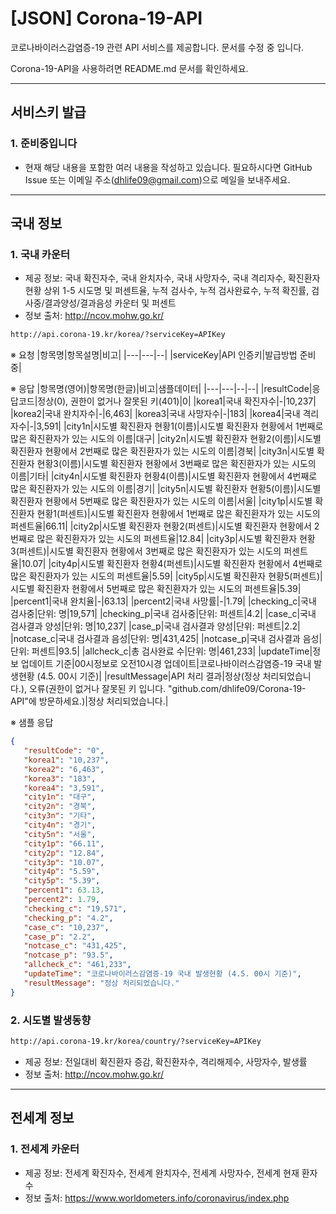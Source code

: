 


# [JSON] Corona-19-API

코로나바이러스감염증-19 관련 API 서비스를 제공합니다.
문서를 수정 중 입니다.

Corona-19-API을 사용하려면 README.md 문서를 확인하세요.

---
## 서비스키 발급
### 1. 준비중입니다
- 현재 해당 내용을 포함한 여러 내용을 작성하고 있습니다. 필요하시다면 GitHub Issue 또는 이메일 주소(dhlife09@gmail.com)으로 메일을 보내주세요.
---
## 국내 정보
 ### 1. 국내 카운터
  - 제공 정보: 국내 확진자수, 국내 완치자수, 국내 사망자수, 국내 격리자수, 확진환자 현황 상위 1-5 시도명 및 퍼센트율, 누적 검사수, 누적 검사완료수, 누적 확진률, 검사중/결과양성/결과음성 카운터 및 퍼센트
 - 정보 출처: http://ncov.mohw.go.kr/
 
```html
http://api.corona-19.kr/korea/?serviceKey=APIKey
```
※ 요청
|항목명|항목설명|비고|
|---|---|--|
|serviceKey|API 인증키|발급방법 준비중|

※ 응답
|항목명(영어)|항목명(한글)|비고|샘플데이터|
|---|---|--|--|
|resultCode|응답코드|정상(0), 권한이 없거나 잘못된 키(401)|0|
|korea1|국내 확진자수|-|10,237|
|korea2|국내 완치자수|-|6,463|
|korea3|국내 사망자수|-|183|
|korea4|국내 격리자수|-|3,591|
|city1n|시도별 확진환자 현황1(이름)|시도별 확진환자 현황에서 1번째로 많은 확진환자가 있는 시도의 이름|대구|
|city2n|시도별 확진환자 현황2(이름)|시도별 확진환자 현황에서 2번째로 많은 확진환자가 있는 시도의 이름|경북|
|city3n|시도별 확진환자 현황3(이름)|시도별 확진환자 현황에서 3번째로 많은 확진환자가 있는 시도의 이름|기타|
|city4n|시도별 확진환자 현황4(이름)|시도별 확진환자 현황에서 4번째로 많은 확진환자가 있는 시도의 이름|경기|
|city5n|시도별 확진환자 현황5(이름)|시도별 확진환자 현황에서 5번째로 많은 확진환자가 있는 시도의 이름|서울|
|city1p|시도별 확진환자 현황1(퍼센트)|시도별 확진환자 현황에서 1번째로 많은 확진환자가 있는 시도의 퍼센트율|66.11|
|city2p|시도별 확진환자 현황2(퍼센트)|시도별 확진환자 현황에서 2번째로 많은 확진환자가 있는 시도의 퍼센트율|12.84|
|city3p|시도별 확진환자 현황3(퍼센트)|시도별 확진환자 현황에서 3번째로 많은 확진환자가 있는 시도의 퍼센트율|10.07|
|city4p|시도별 확진환자 현황4(퍼센트)|시도별 확진환자 현황에서 4번째로 많은 확진환자가 있는 시도의 퍼센트율|5.59|
|city5p|시도별 확진환자 현황5(퍼센트)|시도별 확진환자 현황에서 5번째로 많은 확진환자가 있는 시도의 퍼센트율|5.39|
|percent1|국내 완치율|-|63.13|
|percent2|국내 사망률|-|1.79|
|checking_c|국내 검사중|단위: 명|19,571|
|checking_p|국내 검사중|단위: 퍼센트|4.2|
|case_c|국내 검사결과 양성|단위: 명|10,237|
|case_p|국내 검사결과 양성|단위: 퍼센트|2.2|
|notcase_c|국내 검사결과 음성|단위: 명|431,425|
|notcase_p|국내 검사결과 음성|단위: 퍼센트|93.5|
|allcheck_c|총 검사완료 수|단위: 명|461,233|
|updateTime|정보 업데이트 기준|00시정보로 오전10시경 업데이트|코로나바이러스감염증-19 국내 발생현황 (4.5. 00시 기준)|
|resultMessage|API 처리 결과|정상(정상 처리되었습니다.), 오류(권한이 없거나 잘못된 키 입니다. \"github.com\/dhlife09\/Corona-19-API\"에 방문하세요.)|정상 처리되었습니다.|

※ 샘플 응답
 ```json
{
    "resultCode": "0",
    "korea1": "10,237",
    "korea2": "6,463",
    "korea3": "183",
    "korea4": "3,591",
    "city1n": "대구",
    "city2n": "경북",
    "city3n": "기타",
    "city4n": "경기",
    "city5n": "서울",
    "city1p": "66.11",
    "city2p": "12.84",
    "city3p": "10.07",
    "city4p": "5.59",
    "city5p": "5.39",
    "percent1": 63.13,
    "percent2": 1.79,
    "checking_c": "19,571",
    "checking_p": "4.2",
    "case_c": "10,237",
    "case_p": "2.2",
    "notcase_c": "431,425",
    "notcase_p": "93.5",
    "allcheck_c": "461,233",
    "updateTime": "코로나바이러스감염증-19 국내 발생현황 (4.5. 00시 기준)",
    "resultMessage": "정상 처리되었습니다."
}
```

 


 ### 2. 시도별 발생동향
 ```html
http://api.corona-19.kr/korea/country/?serviceKey=APIKey
```
 - 제공 정보: 전일대비 확진환자 증감, 확진환자수, 격리해제수, 사망자수, 발생률
 - 정보 출처: http://ncov.mohw.go.kr/

---

## 전세계 정보
### 1. 전세계 카운터
- 제공 정보: 전세계 확진자수, 전세계 완치자수, 전세계 사망자수, 전세계 현재 환자수
- 정보 출처: https://www.worldometers.info/coronavirus/index.php
